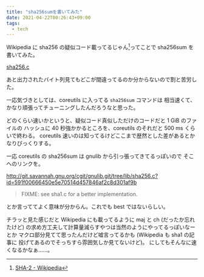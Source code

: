 ```yaml
---
title: "sha256sumを書いてみた"
date: 2021-04-22T00:26:43+09:00
tags:
  - tech
---
```


Wikipedia に sha256 の疑似コード載ってるじゃん[^1]ってことで sha256sum を書いてみた。

[sha256.c](https://github.com/kofuk/haystack/blob/master/sha256.c)

あと出力されたバイト列見てもどこが間違ってるのか分からないので割と苦労した。

一応気づきとしては、coreutils に入ってる `sha256sum` コマンドは
相当速くて、かなり頑張ってチューニングしたんだろうなと思った。

どのくらい速いかというと、疑似コード真似しただけのコードだと 1 GiB のファイルの
ハッシュに 40 秒強かかるところを、coreutils のそれだと 500 ms くらいで終わる。
coreutils 速いのは知ってるけどここまで歴然とした差があるとかなりびっくりする。

一応 coreutils の sha256sum は gnulib から引っ張ってきてるっぽいので
そこへのリンクを。

http://git.savannah.gnu.org/cgit/gnulib.git/tree/lib/sha256.c?id=591f00666450e5e70514d457846af2c8d301af9b

> FIXME: see sha1.c for a better implementation.

とか言っててよく意味が分からん。これでも best ではないらしい。

チラッと見た感じだと Wikipedia にも載ってるように maj と ch (だったか忘れたけど)
の求め方工夫して計算量減らすやつは当然のようにやってるっぽいなーとか
マクロ部分見てて思ったんだけど嘘言ってるかも (Wikipedia も sha1 の記事に
投げてあるのでそっちすら雰囲気しか見てないけど)。
にしてもそんなに速くなるかなぁ……。

[^1]: [SHA-2 - Wikipedia](https://ja.wikipedia.org/wiki/SHA-2#%E7%96%91%E4%BC%BC%E3%82%B3%E3%83%BC%E3%83%89)
